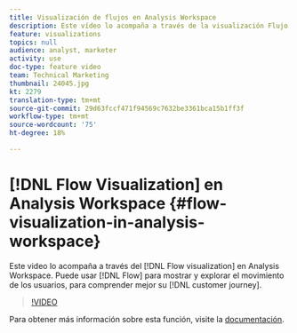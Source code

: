 ```yaml
---
title: Visualización de flujos en Analysis Workspace
description: Este vídeo lo acompaña a través de la visualización Flujo en Analysis Workspace. Puede utilizar Flujo para mostrar y explorar el movimiento de los usuarios, a fin de comprender mejor el viaje de los clientes.
feature: visualizations
topics: null
audience: analyst, marketer
activity: use
doc-type: feature video
team: Technical Marketing
thumbnail: 24045.jpg
kt: 2279
translation-type: tm+mt
source-git-commit: 29d63fccf471f94569c7632be3361bca15b1ff3f
workflow-type: tm+mt
source-wordcount: '75'
ht-degree: 18%

---
```



# [!DNL Flow Visualization] en Analysis Workspace {#flow-visualization-in-analysis-workspace}

Este video lo acompaña a través del [!DNL Flow visualization] en Analysis Workspace. Puede usar [!DNL Flow] para mostrar y explorar el movimiento de los usuarios, para comprender mejor su [!DNL customer journey].

>[!VIDEO](https://video.tv.adobe.com/v/24045/?quality=12)

Para obtener más información sobre esta función, visite la [documentación](https://marketing.adobe.com/resources/help/es_ES/analytics/analysis-workspace/flow.html).